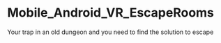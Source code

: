 # Mobile_Android_VR_EscapeRooms
 Your trap in an old dungeon and you need to find the solution to escape
